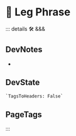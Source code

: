 

# 🔷 <moto>Leg Phrase</moto>

::: details 🛠 <dev>&&&</dev>

## DevNotes

-

## DevState

```py
`TagsToHeaders: False`
```

<h2>PageTags</h2>
:::